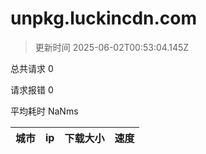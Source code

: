 
  # unpkg.luckincdn.com

  > 更新时间 2025-06-02T00:53:04.145Z
  
  总共请求 0

  请求报错 0

  平均耗时 NaNms

|城市|ip|下载大小|速度|
|-----|----------|---|---|

  